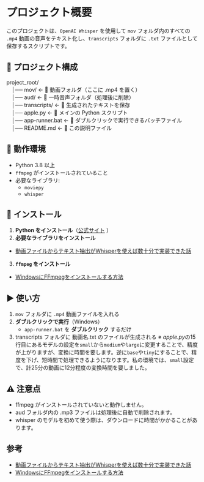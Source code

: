 # プロジェクト概要

このプロジェクトは、`OpenAI Whisper` を使用して `mov` フォルダ内のすべての `.mp4` 動画の音声をテキスト化し、`transcripts` フォルダに `.txt` ファイルとして保存するスクリプトです。

## 📂 プロジェクト構成
project_root/ <br>
　│── mov/ ← 🎥 動画フォルダ（ここに .mp4 を置く）<br>
　│── aud/ ← 🎵 一時音声フォルダ（処理後に削除）<br>
　│── transcripts/ ← 📝 生成されたテキストを保存 <br>
　│── apple.py ← 🐍 メインの Python スクリプト <br>
　│── app-runner.bat ← 🎯 ダブルクリックで実行できるバッチファイル <br>
　│── README.md ← 📖 この説明ファイル

## 🚀 動作環境
- Python 3.8 以上
- `ffmpeg` がインストールされていること
- 必要なライブラリ:
  - `moviepy`
  - `whisper`

## 🔧 インストール
1. **Python をインストール**（[公式サイト](https://www.python.org/downloads/) ）
2. **必要なライブラリをインストール**
  - [動画ファイルからテキスト抽出がWhisperを使えば数十分で実装できた話](https://qiita.com/ShinyaNakayama/items/8ab7a0033a99b2644066)
3. **`ffmpeg` をインストール**
  - [WindowsにFFmpegをインストールする方法](https://qiita.com/Tadataka_Takahashi/items/9dcb0cf308db6f5dc31b)

## ▶ 使い方
1. `mov` フォルダに `.mp4` 動画ファイルを入れる
2. **ダブルクリックで実行**（Windows）
   - `app-runner.bat` を **ダブルクリック** するだけ
3. transcripts フォルダに 動画名.txt のファイルが生成される
※ *apple.py*の15行目にあるモデルの設定を`small`から`medium`や`large`に変更することで、精度が上がりますが、変換に時間を要します。逆に`base`や`tiny`にすることで、精度を下げ、短時間で処理できるようになります。私の環境では、`small`設定で、計25分の動画に12分程度の変換時間を要しました。

## ⚠ 注意点
- ffmpeg がインストールされていないと動作しません。
- aud フォルダ内の .mp3 ファイルは処理後に自動で削除されます。
- whisper のモデルを初めて使う際は、ダウンロードに時間がかかることがあります。

## 参考
- [動画ファイルからテキスト抽出がWhisperを使えば数十分で実装できた話](https://qiita.com/ShinyaNakayama/items/8ab7a0033a99b2644066)
- [WindowsにFFmpegをインストールする方法](https://qiita.com/Tadataka_Takahashi/items/9dcb0cf308db6f5dc31b)
